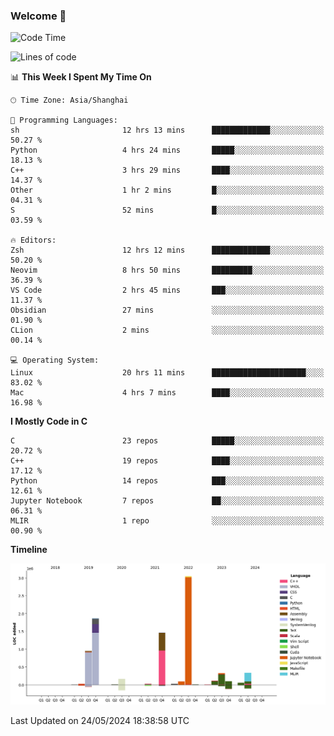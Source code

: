 ### Welcome 👋

<!--START_SECTION:waka-->
![Code Time](http://img.shields.io/badge/Code%20Time-1%2C484%20hrs%2027%20mins-blue)

![Lines of code](https://img.shields.io/badge/From%20Hello%20World%20I%27ve%20Written-8.7%20million%20lines%20of%20code-blue)

📊 **This Week I Spent My Time On** 

```text
🕑︎ Time Zone: Asia/Shanghai

💬 Programming Languages: 
sh                       12 hrs 13 mins      █████████████░░░░░░░░░░░░   50.27 % 
Python                   4 hrs 24 mins       █████░░░░░░░░░░░░░░░░░░░░   18.13 % 
C++                      3 hrs 29 mins       ████░░░░░░░░░░░░░░░░░░░░░   14.37 % 
Other                    1 hr 2 mins         █░░░░░░░░░░░░░░░░░░░░░░░░   04.31 % 
S                        52 mins             █░░░░░░░░░░░░░░░░░░░░░░░░   03.59 % 

🔥 Editors: 
Zsh                      12 hrs 12 mins      █████████████░░░░░░░░░░░░   50.20 % 
Neovim                   8 hrs 50 mins       █████████░░░░░░░░░░░░░░░░   36.39 % 
VS Code                  2 hrs 45 mins       ███░░░░░░░░░░░░░░░░░░░░░░   11.37 % 
Obsidian                 27 mins             ░░░░░░░░░░░░░░░░░░░░░░░░░   01.90 % 
CLion                    2 mins              ░░░░░░░░░░░░░░░░░░░░░░░░░   00.14 % 

💻 Operating System: 
Linux                    20 hrs 11 mins      █████████████████████░░░░   83.02 % 
Mac                      4 hrs 7 mins        ████░░░░░░░░░░░░░░░░░░░░░   16.98 % 
```

**I Mostly Code in C** 

```text
C                        23 repos            █████░░░░░░░░░░░░░░░░░░░░   20.72 % 
C++                      19 repos            ████░░░░░░░░░░░░░░░░░░░░░   17.12 % 
Python                   14 repos            ███░░░░░░░░░░░░░░░░░░░░░░   12.61 % 
Jupyter Notebook         7 repos             ██░░░░░░░░░░░░░░░░░░░░░░░   06.31 % 
MLIR                     1 repo              ░░░░░░░░░░░░░░░░░░░░░░░░░   00.90 % 
```



**Timeline**

![Lines of Code chart](https://raw.githubusercontent.com/Bohan-hu/Bohan-hu/master/assets/bar_graph.png)


 Last Updated on 24/05/2024 18:38:58 UTC
<!--END_SECTION:waka-->



